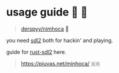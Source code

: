 # usage guide :snake: :crab:

> [derspyy/nimhoca](https://github.com/derspyy/nimhoca) :crown:

you need [sdl2](https://wiki.libsdl.org/SDL2/Installation) both for hackin' and playing.

guide for [rust-sdl2](https://github.com/Rust-SDL2/rust-sdl2) here.

> https://piuvas.net/minhoca/ :brazil:
